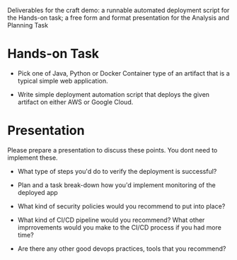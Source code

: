 
Deliverables for the craft demo: a runnable automated deployment script for the Hands-on task; a free form and format presentation for the Analysis and Planning Task


# Hands-on Task

- Pick one of Java, Python or Docker Container type of an artifact  that is a typical simple web application.

- Write simple deployment automation script that deploys the given artifact on either AWS or Google Cloud.


#  Presentation

Please prepare a presentation to discuss these points. You dont need to implement these.

- What type of steps you'd do to verify the deployment is successful?

- Plan and a task break-down how you'd implement monitoring of the deployed app

- What kind of security policies would you recommend to put into place?

- What kind of CI/CD pipeline would you recommend? What other imprrovements would you make to the CI/CD process if you had more time?

- Are there any other good  devops practices, tools that you recommend?
